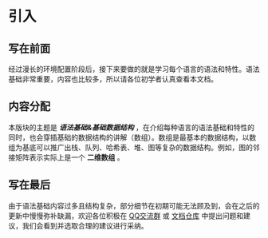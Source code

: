 # 引入

## 写在前面

经过漫长的环境配置阶段后，接下来要做的就是学习每个语言的语法和特性。语法基础非常重要，内容也比较多，所以请各位初学者认真查看本文档。

## 内容分配

本版块的主题是 ***语法基础&基础数据结构*** ，在介绍每种语言的语法基础和特性的同时，也会穿插基础的数据结构的讲解（数组）。数组是最基本的数据结构，以数组为基底可以推广出栈、队列、哈希表、堆、图等复杂的数据结构。例如，图的邻接矩阵表示实际上是一个 **二维数组** 。

## 写在最后

由于语法基础内容过多且结构复杂，部分细节在初期可能无法顾及到，会在之后的更新中慢慢弥补缺漏，欢迎各位积极在 [QQ交流群](https://qm.qq.com/q/j2cMp91JUQ) 或 [文档仓库](https://github.com/FrexCheat/DevBeginner-Doc) 中提出问题和建议，我们会看到并选取合理的建议进行采纳。
